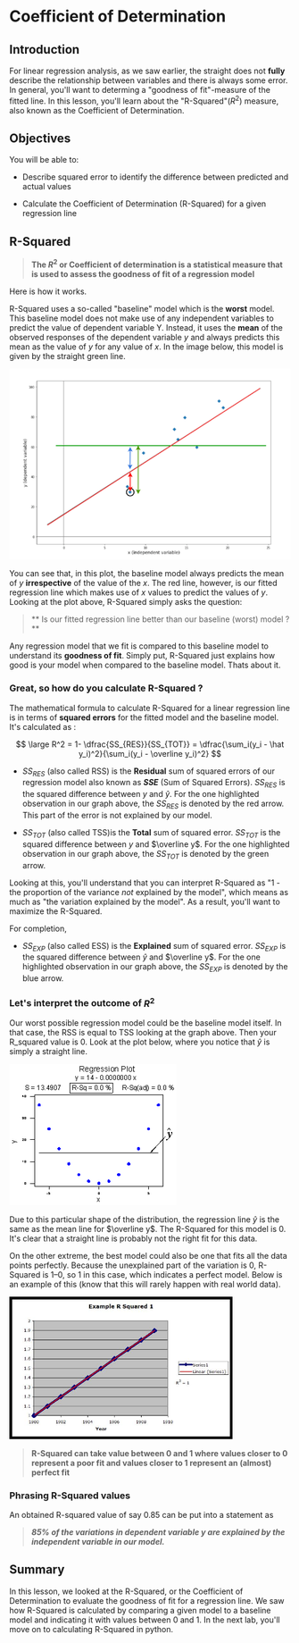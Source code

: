 
# Coefficient of Determination

## Introduction
For linear regression analysis, as we saw earlier, the straight does not **fully** describe the relationship between variables and there is always some error. In general, you'll want to determing a "goodness of fit"-measure of the fitted line. In this lesson, you'll learn about the "R-Squared"($R^2$) measure, also known as the Coefficient of Determination.

## Objectives
You will be able to:

* Describe squared error to identify the difference between predicted and actual values

* Calculate the Coefficient of Determination (R-Squared) for a given regression line

## R-Squared
> **The $R^2$ or Coefficient of determination is a statistical measure that is used to assess the goodness of fit of a regression model**

Here is how it works. 

R-Squared uses a so-called "baseline" model which is the **worst** model. This baseline model does not make use of any independent variables to predict the value of dependent variable Y. Instead, it uses the **mean** of the observed responses of the dependent variable $y$ and always predicts this mean as the value of $y$ for any value of $x$. In the image below, this model is given by the straight green line.


<img src="images/lin_reg_RSS.png" width="600">

You can see that, in this plot, the baseline model always predicts the mean of $y$ **irrespective** of the value of the $x$. The red line, however, is our fitted regression line which makes use of $x$ values to predict the values of $y$. Looking at the plot above, R-Squared simply asks the question:

>** Is our fitted regression line better than our baseline (worst) model ?**

Any regression model that we fit is compared to this baseline model to understand its **goodness of fit**. Simply put, R-Squared just explains how good is your model when compared to the baseline model. Thats about it. 

### Great, so how do you calculate R-Squared ?

The mathematical formula to calculate R-Squared for a linear regression line is in terms of **squared errors** for the fitted model and the baseline model. It's calculated as :

$$ \large R^2 = 1- \dfrac{SS_{RES}}{SS_{TOT}} = \dfrac{\sum_i(y_i - \hat y_i)^2}{\sum_i(y_i - \overline y_i)^2} $$

* $SS_{RES}$ (also called RSS) is the **Residual** sum of squared errors of our regression model also known as **$SSE$** (Sum of Squared Errors). $SS_{RES}$ is the squared difference between $y$ and $\hat y$. For the one highlighted observation in our graph above, the $SS_{RES}$ is denoted by the red arrow. This part of the error is not explained by our model.


* $SS_{TOT}$ (also called TSS)is the **Total** sum of squared error. $SS_{TOT}$ is the squared difference between $y$ and $\overline y$. For the one highlighted observation in our graph above, the $SS_{TOT}$ is denoted by the green arrow.

Looking at this, you'll understand that you can interpret R-Squared as "1 - the proportion of the variance _not_ explained by the model", which means as much as "the variation explained by the model". As a result, you'll want to maximize the R-Squared.

For completion, 

* $SS_{EXP}$ (also called ESS) is the **Explained** sum of squared error. $SS_{EXP}$ is the squared difference between $\hat y$ and $\overline y$. For the one highlighted observation in our graph above, the $SS_{EXP}$ is denoted by the blue arrow.


### Let's interpret the outcome of $R^2$

Our worst possible regression model could be the baseline model itself. In that case, the RSS is equal to TSS looking at the graph above. Then your R_squared value is 0. Look at the plot below, where you notice that $\hat y$ is simply a straight line.

![](images/rs5.gif)

Due to this particular shape of the distribution, the regression line $\hat y$ is the same as the mean line for $\overline y$. The R-Squared for this model is 0. It's clear that a straight line is probably not the right fit for this data.

On the other extreme, the best model could also be one that fits all the data points perfectly. Because the unexplained part of the variation is 0, R-Squared is 1–0, so 1 in this case, which indicates a perfect model. Below is an example of this (know that this will rarely happen with real world data).

<img src="images/rs6.jpg" width="400">

> **R-Squared can take value between 0 and 1 where values closer to 0 represent a poor fit and values closer to 1 represent an (almost) perfect fit**

### Phrasing R-Squared values 

An obtained R-squared value of say 0.85 can be put into a statement as 

> ***85% of the variations in dependent variable $y$ are explained by the independent variable in our model.***

## Summary 
In this lesson, we looked at the R-Squared, or the Coefficient of Determination to evaluate the goodness of fit for a regression line. We saw how R-Squared is calculated by comparing a given model to a baseline model and indicating it with values between 0 and 1. In the next lab, you'll move on to calculating R-Squared in python. 
